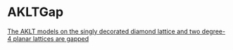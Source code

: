 # AKLTGap

[The AKLT models on the singly decorated diamond lattice and two degree-4 planar lattices are gapped](https://arxiv.org/abs/2010.03137)
